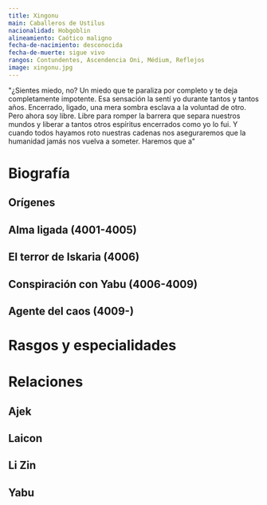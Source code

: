 ```yaml
---
title: Xingonu
main: Caballeros de Ustilus
nacionalidad: Hobgoblin
alineamiento: Caótico maligno
fecha-de-nacimiento: desconocida
fecha-de-muerte: sigue vivo
rangos: Contundentes, Ascendencia Oni, Médium, Reflejos
image: xingonu.jpg
---
```


"¿Sientes miedo, no? Un miedo que te paraliza por completo y te deja completamente impotente. Esa sensación la sentí yo durante tantos y tantos años. Encerrado, ligado, una mera sombra esclava a la voluntad de otro. Pero ahora soy libre. Libre para romper la barrera que separa nuestros mundos y liberar a tantos otros espíritus encerrados como yo lo fui. Y cuando todos hayamos roto nuestras cadenas nos aseguraremos que la humanidad jamás nos vuelva a someter. Haremos que a"



# Biografía

## Orígenes



## Alma ligada (4001-4005)



## El terror de Iskaria (4006)



## Conspiración con Yabu (4006-4009)



## Agente del caos (4009-)



# Rasgos y especialidades



# Relaciones

## Ajek

## Laicon

## Li Zin

## Yabu